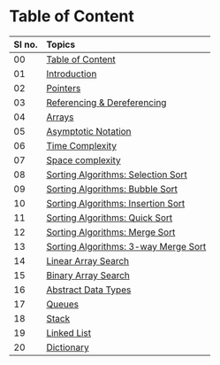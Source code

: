 # Table of Content

| Sl no. | Topics |
|:------|:------|
| 00 | [Table of Content](./00_table_of_content.md) |
| 01 | [Introduction](./01_introduction.md) |
| 02 | [Pointers](./02_revision.md/#pointers)|
| 03 | [Referencing & Dereferencing](./02_revision.md/#referencing-and-dereferencing)  |
| 04 | [Arrays](./02_revision.md/#arrays) |
| 05 | [Asymptotic Notation](./02_revision.md/#asymptotic-notations) |
| 06 | [Time Complexity](./03_time_space_complexity.md/#time-complexity)|
| 07 | [Space complexity](./03_time_space_complexity.md/#space-complexity)|
| 08 | [Sorting Algorithms: Selection Sort](./sorting%20algorithms/04_selection_sort.md)|
| 09 | [Sorting Algorithms: Bubble Sort](./sorting%20algorithms/05_bubble_sort.md) |
| 10 | [Sorting Algorithms: Insertion Sort](./sorting%20algorithms/06_insertion_sort.md) |
| 11 | [Sorting Algorithms: Quick Sort](./sorting%20algorithms/07_quick_sort.md) |
| 12 | [Sorting Algorithms: Merge Sort](./sorting%20algorithms/08_merge_sort.md) |
| 13 | [Sorting Algorithms: 3-way Merge Sort](./sorting%20algorithms/09_three_way_merge_sort.md) |
| 14 | [Linear Array Search](./search%20algorithms/10_linear_search.md)|
| 15 | [Binary Array Search](./search%20algorithms/11_binary_search.md)|
| 16 | [Abstract Data Types](./abstract%20data%20type/12_adt.md)|
| 17 | [Queues](./abstract%20data%20type/13_queues.md) |
| 18 | [Stack](./abstract%20data%20type/14_stack.md) |
| 19 | [Linked List](./abstract%20data%20type/15_linked_list.md) |
| 20 | [Dictionary](./abstract%20data%20type/16_dictionary.md) |
